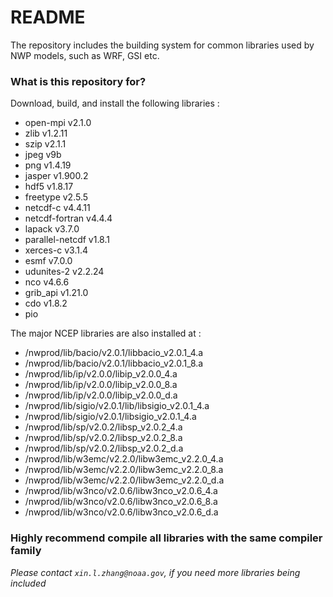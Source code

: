 # README #

The repository includes the building system for common libraries used by NWP models, such as WRF, GSI etc.

### What is this repository for? ###

Download, build, and install the following libraries :

* open-mpi v2.1.0
* zlib v1.2.11
* szip v2.1.1
* jpeg v9b
* png v1.4.19
* jasper v1.900.2 
* hdf5 v1.8.17
* freetype v2.5.5
* netcdf-c v4.4.11
* netcdf-fortran v4.4.4
* lapack v3.7.0
* parallel-netcdf v1.8.1
* xerces-c v3.1.4
* esmf v7.0.0
* udunites-2 v2.2.24
* nco v4.6.6
* grib_api v1.21.0
* cdo v1.8.2
* pio

The major NCEP libraries are also installed at :

* /nwprod/lib/bacio/v2.0.1/libbacio_v2.0.1_4.a
* /nwprod/lib/bacio/v2.0.1/libbacio_v2.0.1_8.a
* /nwprod/lib/ip/v2.0.0/libip_v2.0.0_4.a
* /nwprod/lib/ip/v2.0.0/libip_v2.0.0_8.a
* /nwprod/lib/ip/v2.0.0/libip_v2.0.0_d.a
* /nwprod/lib/sigio/v2.0.1/lib/libsigio_v2.0.1_4.a
* /nwprod/lib/sigio/v2.0.1/libsigio_v2.0.1_4.a
* /nwprod/lib/sp/v2.0.2/libsp_v2.0.2_4.a
* /nwprod/lib/sp/v2.0.2/libsp_v2.0.2_8.a
* /nwprod/lib/sp/v2.0.2/libsp_v2.0.2_d.a
* /nwprod/lib/w3emc/v2.2.0/libw3emc_v2.2.0_4.a
* /nwprod/lib/w3emc/v2.2.0/libw3emc_v2.2.0_8.a
* /nwprod/lib/w3emc/v2.2.0/libw3emc_v2.2.0_d.a
* /nwprod/lib/w3nco/v2.0.6/libw3nco_v2.0.6_4.a
* /nwprod/lib/w3nco/v2.0.6/libw3nco_v2.0.6_8.a
* /nwprod/lib/w3nco/v2.0.6/libw3nco_v2.0.6_d.a

   
### Highly recommend compile all libraries with the same compiler family ###

*Please contact `xin.l.zhang@noaa.gov`, if you need more libraries being included*
